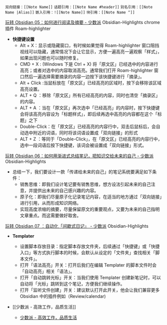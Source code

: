 `双向链接：[[Note Name]]`
`话题引用：[[Note Name #header]]`
`别名引用：[[Note Name |Alias]]`
`嵌入引用：![[Note Name]]`
`块引用：[[Note Name ^]]`


[玩转 Obsidian 05：如何进行阅读及摘要 - 少数派](https://sspai.com/post/68492) 
Obsidian-Highlights
chrome 插件 Roam-highlighter

- **快捷键设置**
    - Alt + X：显示或隐藏窗口，有时候如果觉得 Roam-highlighter 窗口阻挡视线可以隐藏，通常情况下会让它显示，方便一遍高亮一遍观察「样式」，如果出现问题也可以随时修复。
    - CMD + X : (Windows 下是 Ctrl + X) 将「原文区」已经选中的内容进行高亮；或者对选中的内容取消高亮。通常我们打开 Roam-highlighter 窗口然后一遍选择需要摘录的内容一边按下该快捷键进行「摘录」。
    - Alt + Click :当鼠标放在「原文区」已经高亮的区域时，按下会移除该区域高亮设置。
    - ALT + Q ：移除「原文区」所有已经高亮的内容，同时也清空「摘录区」的内容。
    - ALT + A ：当在「原文区」再次选中「已经高亮」的内容时，按下快捷键会将该高亮内容设为「标题样式」，即后续再选中高亮的内容都在这个「标题」之下
    - Double-Click：在「原文区」已经高亮的内容行中，双击后鼠标后，会自动选中附近的词语，同时将该词语设置成「双向链接」的形式
    - ALT + Z ：等同于「Double-Click」，在「原文区」已经高亮的内容行中，选中一段词语后按下快捷键，该词会被设置成「双向链接」形式。


[玩转 Obsidian 06：如何用渐进式总结笔记，把知识交给未来的自己 - 少数派](https://sspai.com/post/69025)
Obsidian-Highlights

- 总结一下，我们要设计一款「传递给未来的自己」的笔记系统要满足如下条件：
    - 销售思维：即我们设计笔记要有销售思维，想方设法引起未来的自己注意，并提供出未来的自己感兴趣的内容。
    - 原子化：即我们尽量原子化记录笔记内容，在适当的地方通过「双向链接」进行引用，从而形成知识网络。
    - 实现高度浓缩的摘要，尽量保留原文的重要观点，又要为未来的自己指明文章重点。而这需要做好取舍。



[玩转 Obsidian 07 ：自动化「间歇式日记」 - 少数派](https://sspai.com/post/69982) 
Obsidian-Highlights

- **Templater**
    - 设置脚本存放目录：指定脚本存放文件夹，后续通过「快捷键」或「快捷入口」等方式执行脚本的时候，会默认从设定的「文件夹」查找相关「脚本文件」。
    - 打开「语法高亮」开关：打开后我们在编辑 Templater 的脚本文件时会「自动高亮」相关「语法」。
    - 打开「自动跳转光标」开关：当我们使用 Templater 创建新笔记时，可以自动将「光标」跳转到这个笔记，方便我们继续操作。
     - 打开「监听文件创建」开关：建议默认打开此开关，他会让我们兼容更多 Obsidian 中的插件例如（Review/calendar)

- [[少数派 - 高效工作，品质生活]]
     - [少数派 - 高效工作，品质生活](https://sspai.com/post/69982)     
